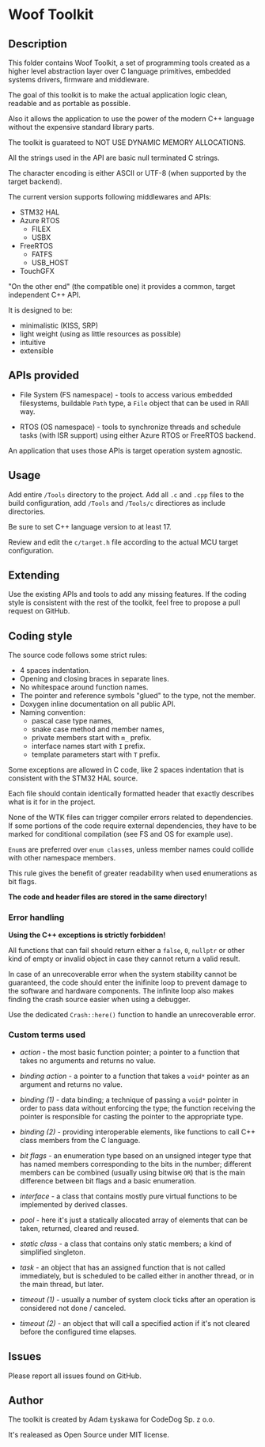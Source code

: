 # Woof Toolkit

## Description

This folder contains Woof Toolkit, a set of programming tools
created as a higher level abstraction layer over C language
primitives, embedded systems drivers, firmware and middleware.

The goal of this toolkit is to make the actual application
logic clean, readable and as portable as possible.

Also it allows the application to use the power of the modern
C++ language without the expensive standard library parts.

The toolkit is guarateed to NOT USE DYNAMIC MEMORY ALLOCATIONS.

All the strings used in the API are basic null terminated
C strings.

The character encoding is either ASCII or UTF-8
(when supported by the target backend).

The current version supports following middlewares and APIs:

- STM32 HAL
- Azure RTOS
  - FILEX
  - USBX
- FreeRTOS
  - FATFS
  - USB_HOST
- TouchGFX

"On the other end" (the compatible one) it provides a common,
target independent C++ API.

It is designed to be:

- minimalistic (KISS, SRP)
- light weight (using as little resources as possible)
- intuitive
- extensible

## APIs provided

- File System (FS namespace) - tools to access various embedded filesystems, buildable `Path` type, a `File` object that can be used in RAII way.

- RTOS (OS namespace) - tools to synchronize threads and schedule tasks (with ISR support) using either Azure RTOS or FreeRTOS backend.

An application that uses those APIs is target operation
system agnostic.

## Usage

Add entire `/Tools` directory to the project. Add all
`.c` and `.cpp` files to the build configuration, add
`/Tools` and `/Tools/c` directiores as include directories.

Be sure to set C++ language version to at least 17.

Review and edit the `c/target.h` file according to the actual
MCU target configuration.

## Extending

Use the existing APIs and tools to add any missing features.
If the coding style is consistent with the rest of the toolkit,
feel free to propose a pull request on GitHub.

## Coding style

The source code follows some strict rules:

- 4 spaces indentation.
- Opening and closing braces in separate lines.
- No whitespace around function names.
- The pointer and reference symbols "glued" to the type,
  not the member.
- Doxygen inline documentation on all public API.
- Naming convention:
  - pascal case type names,
  - snake case method and member names,
  - private members start with `m_` prefix.
  - interface names start with `I` prefix.
  - template parameters start with `T` prefix.

Some exceptions are allowed in C code, like 2 spaces
indentation that is consistent with the STM32 HAL source.

Each file should contain identically formatted header that
exactly describes what is it for in the project.

None of the WTK files can trigger compiler errors related to dependencies. If some portions of the code require external dependencies, they have to be marked for conditional compilation (see FS and OS for example use).

`Enum`s are preferred over `enum class`es, unless member names could collide with other namespace members.

This rule gives the benefit of greater readability when
used enumerations as bit flags.

**The code and header files are stored in the same directory!**

### Error handling

**Using the C++ exceptions is strictly forbidden!**

All functions that can fail should return either a `false`, `0`, `nullptr` or other kind of empty or invalid object in case they cannot return a valid result.

In case of an unrecoverable error when the system stability cannot be guaranteed, the code should enter the inifinite loop to prevent damage to the software and hardware components. The infinite loop also makes finding the crash source easier when using a debugger.

Use the dedicated `Crash::here()` function to handle an unrecoverable error.

### Custom terms used

- *action* - the most basic function pointer; a pointer to a function that takes no arguments and returns no value.

- *binding action* - a pointer to a function that takes a `void*` pointer as an argument and returns no value.

- *binding (1)* - data binding; a technique of passing a `void*` pointer in order to pass data without enforcing the type; the function receiving the pointer is responsible for casting the pointer to the appropriate type.

- *binding (2)* - providing interoperable elements, like functions to call C++ class members from the C language.

- *bit flags* - an enumeration type based on an unsigned integer type that has named members corresponding to the bits in the number; different members can be combined (usually using bitwise `OR`) that is the main difference between bit flags and a basic enumeration.

- *interface* - a class that contains mostly pure virtual functions to be implemented by derived classes.

- *pool* - here it's just a statically allocated array of elements that can be taken, returned, cleared and reused.

- *static class* - a class that contains only static members; a kind of simplified singleton.

- *task* - an object that has an assigned function that is not called immediately, but is scheduled to be called either in another thread, or in the main thread, but later.

- *timeout (1)* - usually a number of system clock ticks after an operation is considered not done / canceled.

- *timeout (2)* - an object that will call a specified action if it's not cleared before the configured time elapses.

## Issues

Please report all issues found on GitHub.

## Author

The toolkit is created by Adam Łyskawa for CodeDog Sp. z o.o.

It's realeased as Open Source under MIT license.
